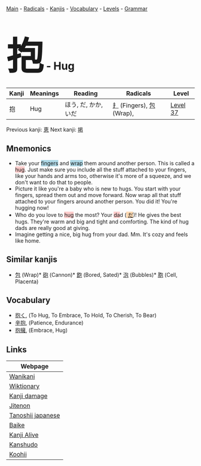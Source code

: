 <style> bigfont {font-size: 100px}</style>
[Main](../README.md) -
[Radicals](../radicals.md) -
[Kanjis](../kanjis.md) -
[Vocabulary](../vocabulary.md) -
[Levels](../levels.md) -
[Grammar](../grammar.md)
# <bigfont> 抱</bigfont> - Hug 

| Kanji | Meanings | Reading | Radicals | Level |
| --- | --- | --- | --- | --- |
| 抱 | Hug | ほう, だ, かか, いだ | [扌](../radicals/扌.md) (Fingers), [包](../radicals/包.md) (Wrap),  | [Level 37](../levels/wk_level37.md) |

Previous kanji: [恵](恵.md) Next kanji: [掲](掲.md) 

## Mnemonics
 * Take your <span style="background-color:#ADD8E6"> fingers</span> and <span style="background-color:#ADD8E6"> wrap</span> them around another person. This is called a <span style="background-color:#ffcccb"> hug</span>. Just make sure you include all the stuff attached to your fingers, like your hands and arms too, otherwise it's more of a squeeze, and we don't want to do that to people.
* Picture it like you're a baby who is new to hugs. You start with your fingers, spread them out and move forward. Now wrap all that stuff attached to your fingers around another person. You did it! You're hugging now!
* Who do you love to <span style="background-color:#ffcccb"> hug</span> the most? Your <span style="background-color:#ffcccb"> da</span>d (<span style="background-color:#fed8b1"> [だ](https://jisho.org/search/だ)</span>)! He gives the best hugs. They're warm and big and tight and comforting. The kind of hug dads are really good at giving.
* Imagine getting a nice, big hug from your dad. Mm. It's cozy and feels like home.


## Similar kanjis
 * [包](包.md) (Wrap)* [砲](砲.md) (Cannon)* [飽](飽.md) (Bored, Sated)* [泡](泡.md) (Bubbles)* [胞](胞.md) (Cell, Placenta)


## Vocabulary
 * [抱く](../vocabulary/抱.md), (To Hug, To Embrace, To Hold, To Cherish, To Bear)
* [辛抱](../vocabulary/抱.md), (Patience, Endurance)
* [抱擁](../vocabulary/抱.md), (Embrace, Hug)



## Links 

| Webpage |
| --- |
| [Wanikani          ](https://www.wanikani.com/kanji/抱) |
| [Wiktionary        ](https://en.wiktionary.org/wiki/抱) |
| [Kanji damage      ](http://www.kanjidamage.com/kanji/search?utf8=✓&q=抱) |
| [Jitenon           ](https://jitenon.com/kanji/抱) |
| [Tanoshii japanese ](https://www.tanoshiijapanese.com/dictionary/kanji.cfm?k=抱) |
| [Baike             ](https://baike.baidu.com/item/抱) |
| [Kanji Alive       ](https://app.kanjialive.com/抱) |
| [Kanshudo          ](https://www.kanshudo.com/searchmn?q=抱) |
| [Koohii            ](https://kanji.koohii.com/study/kanji/抱) |
